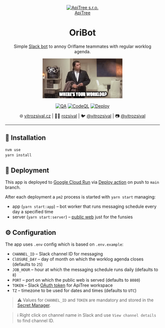<p align="center">
<a href="https://github.com/ApiTreeCZ">
<img alt="ApiTree s.r.o." src="https://www.apitree.cz/static/images/logo-header.svg" width="120" />
<br>
ApiTree
</a>
</p>
<h1 align="center">OriBot</h1>

<p align="center">
Simple <a href="https://api.slack.com/apps/A0422H11QKS">Slack bot</a> to annoy Oriflame teammates with regular worklog agenda.
</p>

<p align="center">
<img alt="Where's your worklog?" src="./public/wheres-your-worklog.gif">
</p>

<p align="center">
<a href="https://github.com/rozsival/oribot/actions/workflows/qa.yml"><img alt="QA" src="https://github.com/rozsival/oribot/actions/workflows/qa.yml/badge.svg"></a>
<a href="https://github.com/rozsival/oribot/actions/workflows/codeql.yml"><img alt="CodeQL" src="https://github.com/rozsival/oribot/actions/workflows/codeql.yml/badge.svg"></a>
<a href="https://github.com/rozsival/oribot/actions/workflows/deploy.yml"><img alt="Deploy" src="https://github.com/rozsival/oribot/actions/workflows/deploy.yml/badge.svg"></a>

<p align="center">🌐 <a href="http://vitrozsival.cz">vitrozsival.cz</a> | 👨‍💻 <a href="https://github.com/rozsival">rozsival</a> | 🐦 <a href="https://twitter.com/vitrozsival">@vitrozsival</a> | 📷 <a href="https://instagram.com/vitrozsival">@vitrozsival</a></p>
<hr>

## 💾 Installation

```bash
nvm use
yarn install
```

## 🚀 Deployment

This app is deployed to [Google Cloud Run](https://console.cloud.google.com/run/detail/europe-central2/oribot/)
via [Deploy action](.github/workflows/deploy.yml) on push to `main` branch.

After each deployment a `pm2` process is started with `yarn start` managing:

- app (`yarn start:app`) – bot worker that runs messaging schedule every day a specified time
- server (`yarn start:server`) – [public web](https://oribot-vpnvbwijja-lm.a.run.app) just for the funsies

## ⚙️ Configuration

The app uses `.env` config which is based on `.env.example`:

- `CHANNEL_ID` – Slack channel ID for messaging
- `ClOSURE_DAY` – day of month on which the worklog agenda closes (defaults to `25`)
- `JOB_HOUR` – hour at which the messaging schedule runs daily (defaults to `8`)
- `PORT` – port on which the public web is served (defaults to `8080`)
- `TOKEN` – Slack [OAuth token](https://api.slack.com/apps/A0422H11QKS/oauth?) for ApiTree workspace
- `TZ` – timezone to be used for dates and times (defaults to `UTC`)

> ⚠️ Values for `CHANNEL_ID` and `TOKEN` are mandatory and stored in
> the [Secret Manager](https://console.cloud.google.com/security/secret-manager?project=apitree-oribot).

> ℹ️ Right click on channel name in Slack and use `View channel details` to find channel ID.
